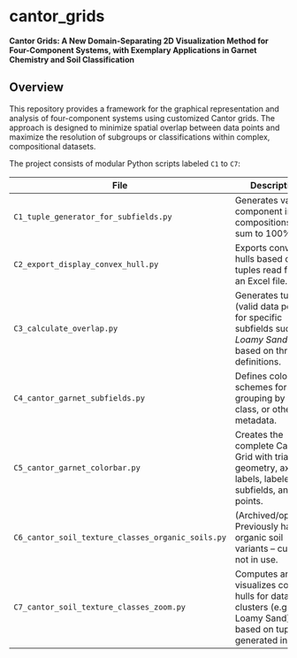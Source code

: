 # cantor_grids
**Cantor Grids: A New Domain-Separating 2D Visualization Method for Four-Component Systems, with Exemplary Applications in Garnet Chemistry and Soil Classification**

## Overview

This repository provides a framework for the graphical representation and analysis of four-component systems using customized Cantor grids. The approach is designed to minimize spatial overlap between data points and maximize the resolution of subgroups or classifications within complex, compositional datasets.


The project consists of modular Python scripts labeled `C1` to `C7`:

| File | Description |
|------|-------------|
| `C1_tuple_generator_for_subfields.py` | Generates valid 4-component integer compositions that sum to 100%.|
| `C2_export_display_convex_hull.py` |  Exports convex hulls based on tuples read from an Excel file. |
| `C3_calculate_overlap.py` | Generates tuples (valid data points) for specific subfields such as *Loamy Sand*, based on threshold definitions. |
| `C4_cantor_garnet_subfields.py` | Defines color schemes for grouping by origin, class, or other metadata. |
| `C5_cantor_garnet_colorbar.py` | Creates the complete Cantor Grid with triangle geometry, axis labels, labeled subfields, and data points. |
| `C6_cantor_soil_texture_classes_organic_soils.py` | (Archived/optional) Previously handled organic soil variants – currently not in use. |
| `C7_cantor_soil_texture_classes_zoom.py` | Computes and visualizes convex hulls for data clusters (e.g. Loamy Sand) based on tuples generated in `C3`. |

